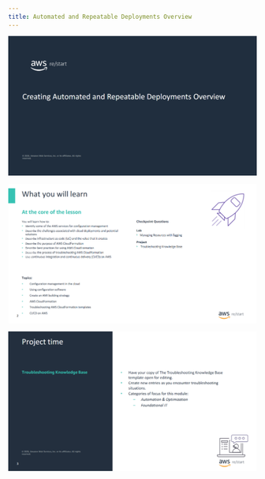 ```yaml
---
title: Automated and Repeatable Deployments Overview
---
```


![Automated and Repeatable Deployments Overview](../../../assets/jumpstart/automated-repeatable-deployments/intro_overview.png)

![What you will learn](../../../assets/jumpstart/automated-repeatable-deployments/targets_overview.png)

![Project Time](../../../assets/jumpstart/automated-repeatable-deployments/project_time_overview.png)